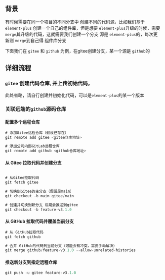 ## 背景
有时候需要在同一个项目的不同分支中 创建不同的代码源，比如我们基于`element-plus` 创建一个自己的组件库，但是想要 `element-plus`升级的时候，需要`merge`其升级的代码，这就需要我们创建一个分支 源是 `element-plus`的，每次更新则 `merge`到自己得 组件库分支

下面我们在 `gitee`  和 `github` 为例，在gitee创建分支，某一个源是 `github`的

## 详细流程

### `gitee` 创建代码仓库, 并上传初始代码，

此处省略，请自行创建并初始化代码，可以是`element-plus`的某一个版本

### 关联远端的`github`源码仓库

####  配置多个远程仓库

```js
# 添加Gitee远程仓库（假设已存在）
git remote add gitee <gitee仓库地址>

# 添加公司内部GitLab远程仓库
git remote add github <github仓库地址>
```

####  从 Gitee 拉取代码并创建分支


```js

# 从Gitee拉取代码
git fetch gitee

# 切换到Gitee的主分支（假设是main）
git checkout -b main gitee/main

# 创建并切换到新分支 后期会推送到gitee
git checkout -b feature-v3.1.0

```
#### 从 GitHub 拉取代码并覆盖当前分支

```js
# 从 GitHub拉取代码
git fetch github

# 合并 GitHub的代码到当前分支（可能会有冲突，需要手动解决）
git merge github/feature-v3.1.0 --allow-unrelated-histories
```

####  推送新分支到指定远程仓库

```js
git push -u gitee feature-v3.1.0
```
